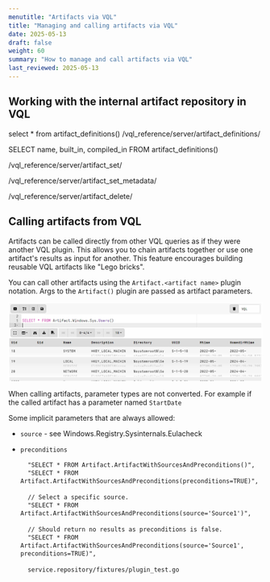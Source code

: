 ```yaml
---
menutitle: "Artifacts via VQL"
title: "Managing and calling artifacts via VQL"
date: 2025-05-13
draft: false
weight: 60
summary: "How to manage and call artifacts via VQL"
last_reviewed: 2025-05-13
---
```


## Working with the internal artifact repository in VQL

select * from artifact_definitions()
/vql_reference/server/artifact_definitions/

SELECT name, built_in, compiled_in FROM artifact_definitions()


/vql_reference/server/artifact_set/

/vql_reference/server/artifact_set_metadata/

/vql_reference/server/artifact_delete/


## Calling artifacts from VQL

Artifacts can be called directly from other VQL queries as if they were another
VQL plugin. This allows you to chain artifacts together or use one artifact's
results as input for another. This feature encourages building reusable VQL
artifacts like "Lego bricks".

You can call other artifacts using the `Artifact.<artifact name>` plugin
notation. Args to the `Artifact()` plugin are passed as artifact parameters.

![Calling artifacts](calling_artifacts.png)

When calling artifacts, parameter types are not converted. For example if the
called artifact has a parameter named `StartDate`

Some implicit parameters that are always allowed:

- `source` - see Windows.Registry.Sysinternals.Eulacheck
- `preconditions`

		"SELECT * FROM Artifact.ArtifactWithSourcesAndPreconditions()",
		"SELECT * FROM Artifact.ArtifactWithSourcesAndPreconditions(preconditions=TRUE)",

		// Select a specific source.
		"SELECT * FROM Artifact.ArtifactWithSourcesAndPreconditions(source='Source1')",

		// Should return no results as preconditions is false.
		"SELECT * FROM Artifact.ArtifactWithSourcesAndPreconditions(source='Source1', preconditions=TRUE)",

		service.repository/fixtures/plugin_test.go
